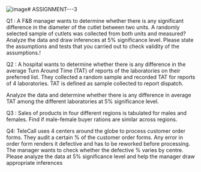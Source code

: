 ![image](https://github.com/abhayyyyx/ASSIGNMENT---3/assets/158348694/c365b6ea-b97b-478c-a906-c1fe2e339a6c)# ASSIGNMENT---3

Q1 : A F&B manager wants to determine whether there is any significant difference in the diameter of the cutlet between two units. A randomly selected sample of cutlets was collected from both units and measured? Analyze the data and draw inferences at 5% significance level. Please state the assumptions and tests that you carried out to check validity of the assumptions.!

Q2 :    A hospital wants to determine whether there is any difference in the average Turn Around Time (TAT) of reports of the laboratories on their preferred list. They collected a random sample and recorded TAT for reports of 4 laboratories. TAT is defined as sample collected to report dispatch.
   
  Analyze the data and determine whether there is any difference in average TAT among the different laboratories at 5% significance level.

Q3 : Sales of products in four different regions is tabulated for males and females. Find if male-female buyer rations are similar across regions.

Q4: TeleCall uses 4 centers around the globe to process customer order forms. They audit a certain %  of the customer order forms. Any error in order form renders it defective and has to be reworked before processing.  The manager wants to check whether the defective %  varies by centre. Please analyze the data at 5% significance level and help the manager draw appropriate inferences



